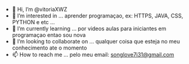 - 👋 Hi, I’m @vitoriaXWZ
- 👀 I’m interested in ... aprender programaçao, ex: HTTPS, JAVA, CSS, PYTHON e etc ...
- 🌱 I’m currently learning ... por videos aulas para iniciantes em programaçao entao sou nova 
- 💞️ I’m looking to collaborate on ... qualquer coisa que esteja no meu conhecimento ate o momento
- 📫 How to reach me ... pelo meu email: songlove7i31@gmail.com

<!---
vitoriaXWZ/vitoriaXWZ is a ✨ special ✨ repository because its `README.md` (this file) appears on your GitHub profile.
You can click the Preview link to take a look at your changes.
--->
